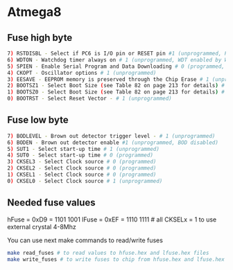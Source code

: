 # Atmega8

## Fuse high byte
```bash
7) RSTDISBL - Select if PC6 is I/O pin or RESET pin #1 (unprogrammed, PC6 is RESET-pin)
6) WDTON - Watchdog timer always on # 1 (unprogrammed, WDT enabled by WDTCR)
5) SPIEN - Enable Serial Program and Data Downloading # 0 (programmed, SPI prog. enabled)
4) CKOPT - Oscillator options # 1 (unprogrammed)
3) EESAVE - EEPROM memory is preserved through the Chip Erase # 1 (unprogrammed, EEPROM not preserved)
2) BOOTSZ1 - Select Boot Size (see Table 82 on page 213 for details) # 0 (programmed)
1) BOOTSZ0 - Select Boot Size (see Table 82 on page 213 for details) # 0 (programmed)
0) BOOTRST - Select Reset Vector - # 1 (unprogrammed)
```

## Fuse low byte
```bash
7) BODLEVEL - Brown out detector trigger level - # 1 (unprogrammed)
6) BODEN - Brown out detector enable #1 (unprogrammed, BOD disabled)
5) SUT1 - Select start-up time # 1 (unprogrammed)
4) SUT0 - Select start-up time # 0 (programmed)
3) CKSEL3 - Select Clock source # 0 (programmed)
2) CKSEL2 - Select Clock source # 0 (programmed)
1) CKSEL1 - Select Clock source # 0 (programmed)
0) CKSEL0 - Select Clock source # 1 (unprogrammed)
```

## Needed fuse values
hFuse = 0xD9 = 1101 1001
lFuse = 0xEF = 1110 1111 # all CKSELx = 1 to use external crystal 4-8Mhz

You can use next make commands to read/write fuses
```bash
make read_fuses # to read values to hfuse.hex and lfuse.hex files
make write_fuses # to write fuses to chip from hfuse.hex and lfuse.hex files
```